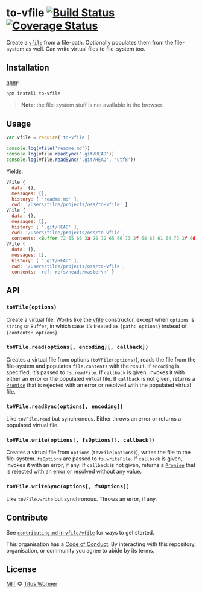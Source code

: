 # to-vfile [![Build Status][travis-badge]][travis] [![Coverage Status][codecov-badge]][codecov]

Create a [`vfile`][vfile] from a file-path.  Optionally populates them from
the file-system as well.  Can write virtual files to file-system too.

## Installation

[npm][]:

```bash
npm install to-vfile
```

> **Note**: the file-system stuff is not available in the browser.

## Usage

```js
var vfile = require('to-vfile')

console.log(vfile('readme.md'))
console.log(vfile.readSync('.git/HEAD'))
console.log(vfile.readSync('.git/HEAD', 'utf8'))
```

Yields:

```js
VFile {
  data: {},
  messages: [],
  history: [ 'readme.md' ],
  cwd: '/Users/tilde/projects/oss/to-vfile' }
VFile {
  data: {},
  messages: [],
  history: [ '.git/HEAD' ],
  cwd: '/Users/tilde/projects/oss/to-vfile',
  contents: <Buffer 72 65 66 3a 20 72 65 66 73 2f 68 65 61 64 73 2f 6d 61 73 74 65 72 0a> }
VFile {
  data: {},
  messages: [],
  history: [ '.git/HEAD' ],
  cwd: '/Users/tilde/projects/oss/to-vfile',
  contents: 'ref: refs/heads/master\n' }
```

## API

### `toVFile(options)`

Create a virtual file.  Works like the [vfile][] constructor,
except when `options` is `string` or `Buffer`, in which case
it’s treated as `{path: options}` instead of `{contents: options}`.

### `toVFile.read(options[, encoding][, callback])`

Creates a virtual file from options (`toVFile(options)`), reads the
file from the file-system and populates `file.contents` with the result.
If `encoding` is specified, it’s passed to `fs.readFile`.
If `callback` is given, invokes it with either an error or the populated
virtual file.
If `callback` is not given, returns a [`Promise`][promise] that is
rejected with an error or resolved with the populated virtual file.

### `toVFile.readSync(options[, encoding])`

Like `toVFile.read` but synchronous.  Either throws an error or
returns a populated virtual file.

### `toVFile.write(options[, fsOptions][, callback])`

Creates a virtual file from `options` (`toVFile(options)`), writes the
file to the file-system.  `fsOptions` are passed to `fs.writeFile`.
If `callback` is given, invokes it with an error, if any.
If `callback` is not given, returns a [`Promise`][promise] that is
rejected with an error or resolved without any value.

### `toVFile.writeSync(options[, fsOptions])`

Like `toVFile.write` but synchronous.  Throws an error, if any.

## Contribute

See [`contributing.md` in `vfile/vfile`][contributing] for ways to get started.

This organisation has a [Code of Conduct][coc].  By interacting with this
repository, organisation, or community you agree to abide by its terms.

## License

[MIT][license] © [Titus Wormer][author]

<!-- Definitions -->

[travis-badge]: https://img.shields.io/travis/vfile/to-vfile.svg

[travis]: https://travis-ci.org/vfile/to-vfile

[codecov-badge]: https://img.shields.io/codecov/c/github/vfile/to-vfile.svg

[codecov]: https://codecov.io/github/vfile/to-vfile

[npm]: https://docs.npmjs.com/cli/install

[license]: LICENSE

[author]: https://wooorm.com

[vfile]: https://github.com/vfile/vfile

[promise]: https://developer.mozilla.org/Web/JavaScript/Reference/Global_Objects/Promise

[contributing]: https://github.com/vfile/vfile/blob/master/contributing.md

[coc]: https://github.com/vfile/vfile/blob/master/code-of-conduct.md
